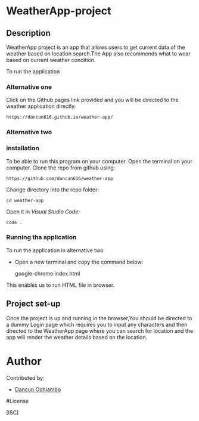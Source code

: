# WeatherApp-project
## Description
WeatherApp project is an app that allows users to get current data of the weather based on location search.The App also recommends what to wear based on current weather condition.

To run the application
### Alternative one 
Click on the Github pages link provided and you will be directed to the weather application directly.

    https://dancun616.github.io/weather-app/

### Alternative two
### installation
To be able to run this program on your computer.
Open the terminal on your computer.
Clone the repo from github using:

    https://github.com/dancun616/weather-app

Change directory into the repo folder:

    cd weather-app

Open it in *Visual Studio Code:*

    code .

### Running tha application
To run the application in alternative two 

 * Open a new terminal and copy the command below:

     google-chrome index.html 

This enables us to run HTML file in browser.
## Project set-up
Once the project is up and running in the browser,You should be directed to a dummy Login page which requires you to input any characters and then directed to the WeatherApp page where you can search for location and the app will render the weather details based on the location.


# Author
Contributed by:
- [Dancun Odhiambo](https://www.github.com/dancun616)

#License

[ISC]